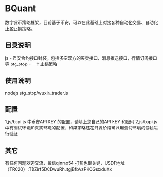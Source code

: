 # BQuant
数字货币策略框架，目前基于币安，可以在此基础上对接各种自动化交易、自动化止盈止损策略。

## 目录说明
js - 币安合约接口封装，包括多空双方的买卖接口，消息推送接口，行情订阅接口等
stg_stop - 一个止损策略

## 使用说明
nodejs stg_stop/wuxin_trader.js

## 配置
1,js/bapi.js 中币安API KEY 的配置，请填上您自己的API KEY 和密码
2,js/bapi.js 中有测试环境和真实环境的配置，如果策略还在开发阶段可以用测试环境的假钱进行验证

## 其它
有任何问题欢迎交流，微信qinmo54
打赏也很关键，USDT地址（TRC20）:TDZirf5DCDwuRhutgjBfbVzPKCGstxduXx
